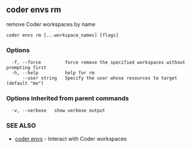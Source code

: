 ## coder envs rm

remove Coder workspaces by name

```
coder envs rm [...workspace_names] [flags]
```

### Options

```
  -f, --force         force remove the specified workspaces without prompting first
  -h, --help          help for rm
      --user string   Specify the user whose resources to target (default "me")
```

### Options inherited from parent commands

```
  -v, --verbose   show verbose output
```

### SEE ALSO

* [coder envs](coder_envs.md)	 - Interact with Coder workspaces
